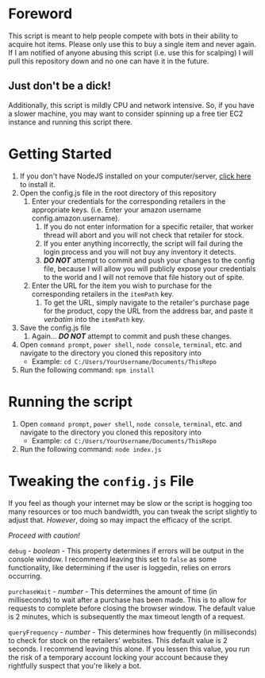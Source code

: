 # Foreword

This script is meant to help people compete with bots in their ability to acquire hot items. Please only use this to buy a single item and never again. If I am notified of anyone abusing this script (i.e. use this for scalping) I will pull this repository down and no one can have it in the future.

## Just don't be a dick!

Additionally, this script is mildly CPU and network intensive. So, if you have a slower machine, you may want to consider spinning up a free tier EC2 instance and running this script there.

# Getting Started

1. If you don't have NodeJS installed on your computer/server, [click here](https://nodejs.org/en/) to install it.
2. Open the config.js file in the root directory of this repository
   1. Enter your credentials for the corresponding retailers in the appropriate keys. (i.e. Enter your amazon username config.amazon.username). 
       1. If you do not enter information for a specific retailer, that worker thread will abort and you will not check that retailer for stock.
       2. If you enter anything incorrectly, the script will fail during the login process and you will not buy any inventory it detects. 
       3. **_DO NOT_** attempt to commit and push your changes to the config file, because I will allow you will publicly expose your credentials to the world and I will not remove that file history out of spite. 
   2. Enter the URL for the item you wish to purchase for the corresponding retailers in the `itemPath` key.
       1. To get the URL, simply navigate to the retailer's purchase page for the product, copy the URL from the address bar, and paste it *verbatim* into the `itemPath` key.
3. Save the config.js file
    1. Again... **_DO NOT_** attempt to commit and push these changes.
3. Open `command prompt`, `power shell`, `node console`, `terminal`, etc. and navigate to the directory you cloned this repository into
    * Example: `cd C:/Users/YourUsername/Documents/ThisRepo`
4. Run the following command: `npm install`

# Running the script

1. Open `command prompt`, `power shell`, `node console`, `terminal`, etc. and navigate to the directory you cloned this repository into
    * Example: `cd C:/Users/YourUsername/Documents/ThisRepo`
2. Run the following command: `node index.js`

# Tweaking the `config.js` File

If you feel as though your internet may be slow or the script is hogging too many resources or too much bandwidth, you can tweak the script slightly to adjust that. _However_, doing so may impact the efficacy of the script. 

_Proceed with caution!_

`debug` - _boolean_ - This property determines if errors will be output in the console window. I recommend leaving this set to `false` as some functionality, like determining if the user is loggedin, relies on errors occurring.

`purchaseWait` - _number_ - This determines the amount of time (in milliseconds) to wait after a purchase has been made. This is to allow for requests to complete before closing the browser window. The default value is 2 minutes, which is subsequently the max timeout length of a request.

`queryFrequency` - _number_ - This determines how frequently (in milliseconds) to check for stock on the retailers' websites. This default value is 2 seconds. I recommend leaving this alone. If you lessen this value, you run the risk of a temporary account locking your account because they rightfully suspect that you're likely a bot. 